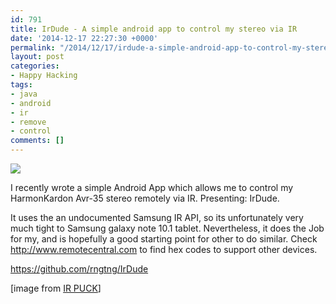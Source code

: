 ```yaml
---
id: 791
title: IrDude - A simple android app to control my stereo via IR
date: '2014-12-17 22:27:30 +0000'
permalink: "/2014/12/17/irdude-a-simple-android-app-to-control-my-stereo-via-ir/"
layout: post
categories:
- Happy Hacking
tags:
- java
- android
- ir
- remove
- control
comments: []
---
```

![](http://images.harmonyremote.com/EasyZapper/Support/FAQ/12467_IR_test.gif)

I recently wrote a simple Android App which allows me to control my HarmonKardon Avr-35 stereo remotely via IR. Presenting: IrDude.

It uses the an undocumented Samsung IR API, so its unfortunately very much tight to Samsung galaxy note 10.1 tablet. Nevertheless, it does the Job for my, and is hopefully a good starting point for other to do similar. Check <http://www.remotecentral.com> to find hex codes to support other devices.

<https://github.com/rngtng/IrDude>

[image from [IR PUCK](http://nordicsemiconductor.github.io/puck/tutorials/ir.html)]